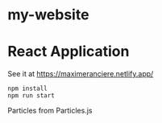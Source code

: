 # my-website

# React Application

See it at https://maximeranciere.netlify.app/

```shell
npm install
npm run start
```

Particles from Particles.js
